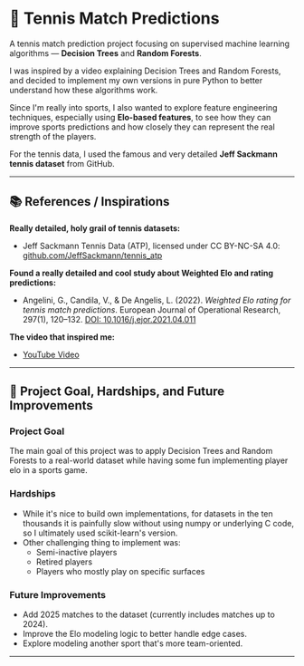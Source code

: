 # 🎾 Tennis Match Predictions

A tennis match prediction project focusing on supervised machine learning algorithms — **Decision Trees** and **Random Forests**.

I was inspired by a video explaining Decision Trees and Random Forests, and decided to implement my own versions in pure Python to better understand how these algorithms work.

Since I'm really into sports, I also wanted to explore feature engineering techniques, especially using **Elo-based features**, to see how they can improve sports predictions and how closely they can represent the real strength of the players.

For the tennis data, I used the famous and very detailed **Jeff Sackmann tennis dataset** from GitHub.

---

## 📚 References / Inspirations

**Really detailed, holy grail of tennis datasets:**
- Jeff Sackmann Tennis Data (ATP), licensed under CC BY-NC-SA 4.0: [github.com/JeffSackmann/tennis_atp](https://github.com/JeffSackmann/tennis_atp)

**Found a really detailed and cool study about Weighted Elo and rating predictions:**
- Angelini, G., Candila, V., & De Angelis, L. (2022). *Weighted Elo rating for tennis match predictions*. European Journal of Operational Research, 297(1), 120–132. [DOI: 10.1016/j.ejor.2021.04.011](https://doi.org/10.1016/j.ejor.2021.04.011)

**The video that inspired me:**
- [YouTube Video](https://www.youtube.com/watch?v=LkJpNLIaeVk)

---

## 🎯 Project Goal, Hardships, and Future Improvements

### Project Goal
The main goal of this project was to apply Decision Trees and Random Forests to a real-world dataset while having some fun implementing player elo in a sports game.

### Hardships
- While it's nice to build own implementations, for datasets in the ten thousands it is painfully slow without using numpy or underlying C code, so I ultimately used scikit-learn's version.
- Other challenging thing to implement was:
  - Semi-inactive players
  - Retired players
  - Players who mostly play on specific surfaces

### Future Improvements
- Add 2025 matches to the dataset (currently includes matches up to 2024).
- Improve the Elo modeling logic to better handle edge cases.
- Explore modeling another sport that's more team-oriented.

---
